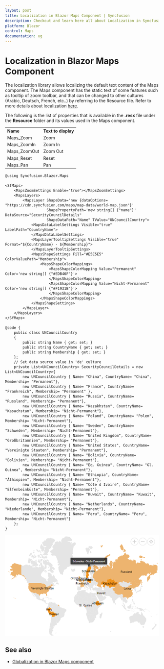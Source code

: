 ```yaml
---
layout: post
title: Localization in Blazor Maps Component | Syncfusion
description: Checkout and learn here all about Localization in Syncfusion Blazor Maps component and much more details.
platform: Blazor
control: Maps
documentation: ug
---
```


# Localization in Blazor Maps Component

The localization library allows localizing the default text content of the Maps component. The Maps component has the static text of some features such as tooltip of zoom toolbar, and that can be changed to other cultures (Arabic, Deutsch, French, etc..) by referring to the Resource file. Refer to more details about localization [here](https://blazor.syncfusion.com/documentation/common/localization/).

<!-- markdownlint-disable MD033 -->

The following is the list of properties that is available in the **.resx** file under the **Resource** folder and its values used in the Maps component.

<table>
<tr>
<td><b>Name</b></td>
<td><b>Text to display</b></td>
</tr>
<tr>
<td>Maps_Zoom</td>
<td>Zoom</td>
</tr>
<tr>
<td>Maps_ZoomIn</td>
<td>Zoom In</td>
</tr>
<tr>
<td>Maps_ZoomOut</td>
<td>Zoom Out</td>
</tr>
<tr>
<td>Maps_Reset</td>
<td>Reset</td>
</tr>
<tr>
<td>Maps_Pan</td>
<td>Pan</td>
</tr>
</table>

```cshtml
@using Syncfusion.Blazor.Maps

<SfMaps>
    <MapsZoomSettings Enable="true"></MapsZoomSettings>
    <MapsLayers>
        <MapsLayer ShapeData='new {dataOptions= "https://cdn.syncfusion.com/maps/map-data/world-map.json"}'
                   ShapePropertyPath='new string[] {"name"}' DataSource="SecurityCouncilDetails"
                   ShapeDataPath="Name" TValue="UNCouncilCountry">
            <MapsDataLabelSettings Visible="true" LabelPath="CountryName">
            </MapsDataLabelSettings>
            <MapsLayerTooltipSettings Visible="true" Format="${CountryName} - ${Membership}">
            </MapsLayerTooltipSettings>
            <MapsShapeSettings Fill="#E5E5E5" ColorValuePath="Membership">
                <MapsShapeColorMappings>
                    <MapsShapeColorMapping Value="Permanent" Color='new string[] {"#EDB46F"}'>
                    </MapsShapeColorMapping>
                    <MapsShapeColorMapping Value="Nicht-Permanent" Color='new string[] {"#F1931B"}'>
                    </MapsShapeColorMapping>
                </MapsShapeColorMappings>
            </MapsShapeSettings>
        </MapsLayer>
    </MapsLayers>
</SfMaps>

@code {
    public class UNCouncilCountry
    {
        public string Name { get; set; }
        public string CountryName { get; set; }
        public string Membership { get; set; }
    };
    // Set data source value in 'de' culture
    private List<UNCouncilCountry> SecurityCouncilDetails = new List<UNCouncilCountry>{
        new UNCouncilCountry { Name= "China", CountryName= "China", Membership= "Permanent"},
        new UNCouncilCountry { Name= "France", CountryName= "Frankreich", Membership= "Permanent" },
        new UNCouncilCountry { Name= "Russia", CountryName= "Russland", Membership= "Permanent"},
        new UNCouncilCountry { Name= "Kazakhstan", CountryName= "Kasachstan", Membership= "Nicht-Permanent"},
        new UNCouncilCountry { Name= "Poland", CountryName= "Polen", Membership= "Nicht-Permanent"},
        new UNCouncilCountry { Name= "Sweden", CountryName= "Schweden", Membership= "Nicht-Permanent"},
        new UNCouncilCountry { Name= "United Kingdom", CountryName= "Großbritannien", Membership= "Permanent"},
        new UNCouncilCountry { Name= "United States", CountryName= "Vereinigte Staaten", Membership= "Permanent"},
        new UNCouncilCountry { Name= "Bolivia", CountryName= "Bolivien", Membership= "Nicht-Permanent"},
        new UNCouncilCountry { Name= "Eq. Guinea", CountryName= "Gl. Guinea", Membership= "Nicht-Permanent"},
        new UNCouncilCountry { Name= "Ethiopia", CountryName= "Äthiopien", Membership= "Nicht-Permanent"},
        new UNCouncilCountry { Name= "Côte d Ivoire", CountryName= "Elfenbeinküste", Membership= "Permanent"},
        new UNCouncilCountry { Name= "Kuwait", CountryName= "Kuwait", Membership= "Nicht-Permanent"},
        new UNCouncilCountry { Name= "Netherlands", CountryName= "Niederlande", Membership= "Nicht-Permanent"},
        new UNCouncilCountry { Name= "Peru", CountryName= "Peru", Membership= "Nicht-Permanent"}
    };
}
```

![Blazor Maps with Localization](./images/Localization/blazor-maps-localization.png)

## See also

* [Globalization in Blazor Maps component](https://blazor.syncfusion.com/documentation/maps/internationalization/)